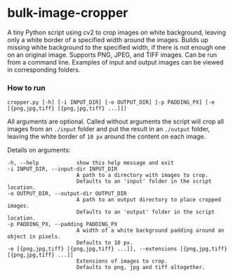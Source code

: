 # bulk-image-cropper
A tiny Python script using cv2 to crop images on white background, leaving only a white border of a specified width around the images. Builds up missing white background to the specified width, if there is not enough one on an original image. Supports PNG, JPEG, and TIFF images. Can be run from a command line. Examples of input and output images can be viewed in corresponding folders.

### How to run
```
cropper.py [-h] [-i INPUT_DIR] [-o OUTPUT_DIR] [-p PADDING_PX] [-e [{png,jpg,tiff} [{png,jpg,tiff} ...]]]
```
All arguments are optional. Called without arguments the script will crop all images from an `./input` folder and put the result in an `./output` folder, leaving the white border of `10 px` around the content on each image.

Details on arguments:
```
-h, --help            show this help message and exit
-i INPUT_DIR, --input-dir INPUT_DIR
                      A path to a directory with images to crop. 
                      Defaults to an 'input' folder in the script location.
-o OUTPUT_DIR, --output-dir OUTPUT_DIR
                      A path to an output directory to place cropped images. 
                      Defaults to an 'output' folder in the script location.
-p PADDING_PX, --padding PADDING_PX
                      A width of a white background padding around an object in pixels. 
                      Defaults to 10 px.
-e [{png,jpg,tiff} [{png,jpg,tiff} ...]], --extensions [{png,jpg,tiff} [{png,jpg,tiff} ...]]
                      Extensions of images to crop. 
                      Defaults to png, jpg and tiff altogether.
```